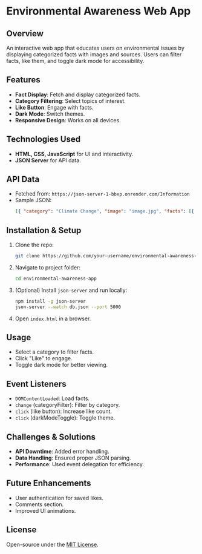 # Environmental Awareness Web App

## Overview
An interactive web app that educates users on environmental issues by displaying categorized facts with images and sources. Users can filter facts, like them, and toggle dark mode for accessibility.

## Features
- **Fact Display**: Fetch and display categorized facts.
- **Category Filtering**: Select topics of interest.
- **Like Button**: Engage with facts.
- **Dark Mode**: Switch themes.
- **Responsive Design**: Works on all devices.

## Technologies Used
- **HTML, CSS, JavaScript** for UI and interactivity.
- **JSON Server** for API data.

## API Data
- Fetched from: `https://json-server-1-bbxp.onrender.com/Information`
- Sample JSON:
  ```json
  [{ "category": "Climate Change", "image": "image.jpg", "facts": [{ "fact": "Global temperatures have risen by 1.2°C.", "source": "https://climate.nasa.gov" }] }]
  ```

## Installation & Setup
1. Clone the repo:  
   ```sh
   git clone https://github.com/your-username/environmental-awareness-app.git
   ```
2. Navigate to project folder:  
   ```sh
   cd environmental-awareness-app
   ```
3. (Optional) Install `json-server` and run locally:  
   ```sh
   npm install -g json-server
   json-server --watch db.json --port 5000
   ```
4. Open `index.html` in a browser.

## Usage
- Select a category to filter facts.
- Click "Like" to engage.
- Toggle dark mode for better viewing.

## Event Listeners
- `DOMContentLoaded`: Load facts.
- `change` (categoryFilter): Filter by category.
- `click` (like button): Increase like count.
- `click` (darkModeToggle): Toggle theme.

## Challenges & Solutions
- **API Downtime**: Added error handling.
- **Data Handling**: Ensured proper JSON parsing.
- **Performance**: Used event delegation for efficiency.

## Future Enhancements
- User authentication for saved likes.
- Comments section.
- Improved UI animations.

## License
Open-source under the [MIT License](LICENSE).

